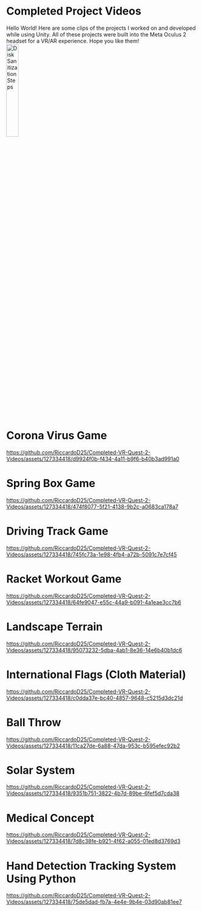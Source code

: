 # Completed Project Videos

Hello World! Here are some clips of the projects I worked on and developed while using Unity. All of these projects were built into the Meta Oculus 2 headset for a VR/AR experience. Hope you like them!
<br />
<img src="https://imgur.com/ZS6Oj7x.png" height="25%" width="25%" alt="Disk Sanitization Steps"/>
<br />
# Corona Virus Game
https://github.com/RiccardoD25/Completed-VR-Quest-2-Videos/assets/127334418/d9924f0b-f434-4a11-b9f6-b40b3ad991a0
# Spring Box Game
https://github.com/RiccardoD25/Completed-VR-Quest-2-Videos/assets/127334418/474f8077-5f21-4138-9b2c-a0683ca178a7
# Driving Track Game
https://github.com/RiccardoD25/Completed-VR-Quest-2-Videos/assets/127334418/745fc73a-1e98-4fb4-a72b-5091c7e7cf45
# Racket Workout Game
https://github.com/RiccardoD25/Completed-VR-Quest-2-Videos/assets/127334418/64fe9047-e55c-44a9-b091-4a1eae3cc7b6
# Landscape Terrain
https://github.com/RiccardoD25/Completed-VR-Quest-2-Videos/assets/127334418/95073232-5dba-4ab1-8e36-14e6b40b1dc6
# International Flags (Cloth Material)
https://github.com/RiccardoD25/Completed-VR-Quest-2-Videos/assets/127334418/c0dda37e-bc40-4857-9648-c5215d3dc21d
# Ball Throw
https://github.com/RiccardoD25/Completed-VR-Quest-2-Videos/assets/127334418/11ca27de-6a88-47da-953c-b595efec92b2
# Solar System
https://github.com/RiccardoD25/Completed-VR-Quest-2-Videos/assets/127334418/9351b751-3822-4b7d-89be-6fef5d7cda38
# Medical Concept
https://github.com/RiccardoD25/Completed-VR-Quest-2-Videos/assets/127334418/7d8c38fe-b921-4f62-a055-01ed8d3769d3
# Hand Detection Tracking System Using Python
https://github.com/RiccardoD25/Completed-VR-Quest-2-Videos/assets/127334418/75de5dad-fb7a-4e4e-9b4e-03d90ab81ee7



















